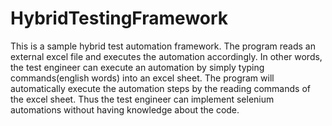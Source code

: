# HybridTestingFramework
This is a sample hybrid test automation framework. The program reads an external excel file and executes the automation accordingly. In other words, the test engineer can execute an automation by simply typing commands(english words) into an excel sheet. The program will automatically execute the automation steps by the reading commands of the excel sheet. Thus the test engineer can implement selenium automations without having knowledge about the code. 
